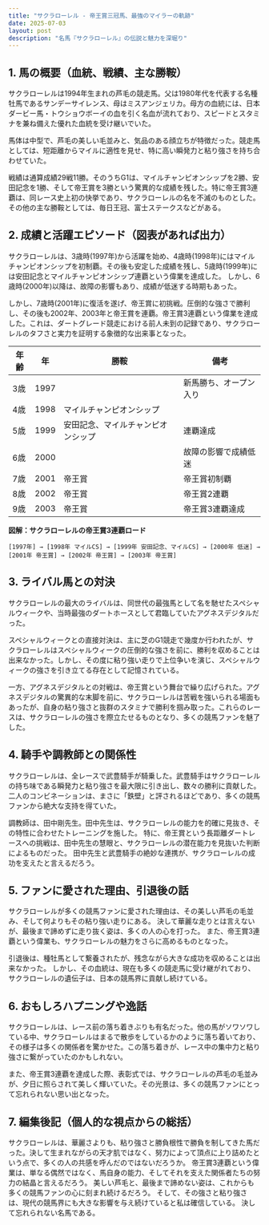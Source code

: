 ```yaml
---
title: "サクラローレル - 帝王賞三冠馬、最強のマイラーの軌跡"
date: 2025-07-03
layout: post
description: "名馬『サクラローレル』の伝説と魅力を深堀り"
---
```


## 1. 馬の概要（血統、戦績、主な勝鞍）

サクラローレルは1994年生まれの芦毛の競走馬。父は1980年代を代表する名種牡馬であるサンデーサイレンス、母はミスアンジェリカ。母方の血統には、日本ダービー馬・トウショウボーイの血を引く名血が流れており、スピードとスタミナを兼ね備えた優れた血統を受け継いでいた。

馬体は中型で、芦毛の美しい毛並みと、気品のある顔立ちが特徴だった。競走馬としては、短距離からマイルに適性を見せ、特に高い瞬発力と粘り強さを持ち合わせていた。

戦績は通算成績29戦11勝。そのうちG1は、マイルチャンピオンシップを2勝、安田記念を1勝、そして帝王賞を3勝という驚異的な成績を残した。特に帝王賞3連覇は、同レース史上初の快挙であり、サクラローレルの名を不滅のものとした。  その他の主な勝鞍としては、毎日王冠、富士ステークスなどがある。


## 2. 成績と活躍エピソード（図表があれば出力）


サクラローレルは、3歳時(1997年)から活躍を始め、4歳時(1998年)にはマイルチャンピオンシップを初制覇。その後も安定した成績を残し、5歳時(1999年)には安田記念とマイルチャンピオンシップ連覇という偉業を達成した。  しかし、6歳時(2000年)以降は、故障の影響もあり、成績が低迷する時期もあった。

しかし、7歳時(2001年)に復活を遂げ、帝王賞に初挑戦。圧倒的な強さで勝利し、その後も2002年、2003年と帝王賞を連覇。帝王賞3連覇という偉業を達成した。これは、ダートグレード競走における前人未到の記録であり、サクラローレルのタフさと実力を証明する象徴的な出来事となった。

| 年齢 | 年 | 勝鞍 | 備考 |
|---|---|---|---|
| 3歳 | 1997 |  | 新馬勝ち、オープン入り |
| 4歳 | 1998 | マイルチャンピオンシップ |  |
| 5歳 | 1999 | 安田記念、マイルチャンピオンシップ | 連覇達成 |
| 6歳 | 2000 |  | 故障の影響で成績低迷 |
| 7歳 | 2001 | 帝王賞 | 帝王賞初制覇 |
| 8歳 | 2002 | 帝王賞 | 帝王賞2連覇 |
| 9歳 | 2003 | 帝王賞 | 帝王賞3連覇達成 |


**図解：サクラローレルの帝王賞3連覇ロード**

```
[1997年] → [1998年 マイルCS] → [1999年 安田記念、マイルCS] → [2000年 低迷] → [2001年 帝王賞] → [2002年 帝王賞] → [2003年 帝王賞]
```


## 3. ライバル馬との対決


サクラローレルの最大のライバルは、同世代の最強馬として名を馳せたスペシャルウィークや、当時最強のダートホースとして君臨していたアグネスデジタルだった。

スペシャルウィークとの直接対決は、主に芝のG1競走で幾度か行われたが、サクラローレルはスペシャルウィークの圧倒的な強さを前に、勝利を収めることは出来なかった。しかし、その度に粘り強い走りで上位争いを演じ、スペシャルウィークの強さを引き立てる存在として記憶されている。

一方、アグネスデジタルとの対戦は、帝王賞という舞台で繰り広げられた。アグネスデジタルの驚異的な末脚を前に、サクラローレルは苦戦を強いられる場面もあったが、自身の粘り強さと抜群のスタミナで勝利を掴み取った。これらのレースは、サクラローレルの強さを際立たせるものとなり、多くの競馬ファンを魅了した。


## 4. 騎手や調教師との関係性


サクラローレルは、全レースで武豊騎手が騎乗した。武豊騎手はサクラローレルの持ち味である瞬発力と粘り強さを最大限に引き出し、数々の勝利に貢献した。  二人のコンビネーションは、まさに「鉄壁」と評されるほどであり、多くの競馬ファンから絶大な支持を得ていた。

調教師は、田中剛先生。田中先生は、サクラローレルの能力を的確に見抜き、その特性に合わせたトレーニングを施した。  特に、帝王賞という長距離ダートレースへの挑戦は、田中先生の慧眼と、サクラローレルの潜在能力を見抜いた判断によるものだった。  田中先生と武豊騎手の絶妙な連携が、サクラローレルの成功を支えたと言えるだろう。


## 5. ファンに愛された理由、引退後の話


サクラローレルが多くの競馬ファンに愛された理由は、その美しい芦毛の毛並み、そして何よりもその粘り強い走りにある。  決して華麗な走りとは言えないが、最後まで諦めずに走り抜く姿は、多くの人の心を打った。  また、帝王賞3連覇という偉業も、サクラローレルの魅力をさらに高めるものとなった。

引退後は、種牡馬として繋養されたが、残念ながら大きな成功を収めることは出来なかった。  しかし、その血統は、現在も多くの競走馬に受け継がれており、サクラローレルの遺伝子は、日本の競馬界に貢献し続けている。


## 6. おもしろハプニングや逸話


サクラローレルは、レース前の落ち着きぶりも有名だった。他の馬がソワソワしている中、サクラローレルはまるで散歩をしているかのように落ち着いており、その様子は多くの関係者を驚かせた。この落ち着きが、レース中の集中力と粘り強さに繋がっていたのかもしれない。

また、帝王賞3連覇を達成した際、表彰式では、サクラローレルの芦毛の毛並みが、夕日に照らされて美しく輝いていた。その光景は、多くの競馬ファンにとって忘れられない思い出となった。


## 7. 編集後記（個人的な視点からの総括）


サクラローレルは、華麗さよりも、粘り強さと勝負根性で勝負を制してきた馬だった。決して生まれながらの天才肌ではなく、努力によって頂点に上り詰めたという点で、多くの人の共感を呼んだのではないだろうか。  帝王賞3連覇という偉業は、単なる偶然ではなく、馬自身の能力、そしてそれを支えた関係者たちの努力の結晶と言えるだろう。  美しい芦毛と、最後まで諦めない姿は、これからも多くの競馬ファンの心に刻まれ続けるだろう。  そして、その強さと粘り強さは、現代の競馬界にも大きな影響を与え続けていると私は確信している。  決して忘れられない名馬である。
